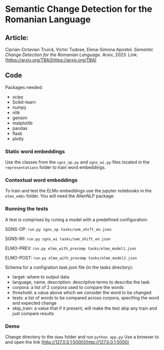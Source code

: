 # Semantic Change Detection for the Romanian Language

## Article:

Ciprian-Octavian Truică, Victor Tudose, Elena-Simona Apostol. *Semantic Change Detection for the Romanian Language*. Arxiv, 2023. Link: [https://arxiv.org/TBA](https://arxiv.org/TBA)

## Code 

Packages needed:
- scipy
- Scikit-learn
- numpy
- nltk
- gensim
- matplotlib
- pandas
- flask
- plotly


### Static word embeddings

Use the classes from the ``sgns_op.py`` and ``sgns_wi.py`` files located in the ``representations`` folder to train word embeddings.

### Contextual word embeddings

To train and test the ELMo embeddings use the jupyter notebooks in the ``elmo_embs`` folder.
You will need the AllenNLP package.

### Running the tests

A test is comprises by runing a model with a predefined configuration: 

SGNS-OP: ``run.py sgns_op tasks/sem_shift_en.json``

SGNS-WI: ``run.py sgns_wi tasks/sem_shift_en.json``

ELMO-PREV: ``run.py elmo_with_precomp tasks/elmo_model1.json``

ELMO-POST: ``run.py elmo_with_precomp tasks/elmo_model2.json``


Schema for a configration task.json file (in the tasks directory):
- target: where to output data
- language, name, description: descriptive terms to describe the task
- corpora: a list of 2 corpora used to compare the words
- threshold: a value above which we consider the word to be changed
- tests: a list of words to be compared across corpora, specifing the word and expected change
- skip_train: a value that if it present, will make the test skip any train and just compare results

### Demo

Change directory to the ``demo`` folder and run ``python app.py``
Use  a browser to and open the link [http://127.0.0.1:5000](http://127.0.0.1:5000)

